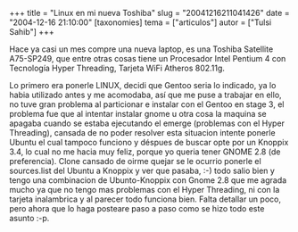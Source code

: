 +++
title = "Linux en mi nueva Toshiba"
slug = "20041216211041426"
date = "2004-12-16 21:10:00"
[taxonomies]
tema = ["articulos"]
autor = ["Tulsi Sahib"]
+++

Hace ya casi un mes compre una nueva laptop, es una Toshiba Satellite
A75-SP249, que entre otras cosas tiene un Procesador Intel Pentium 4 con
Tecnología Hyper Threading, Tarjeta WiFi Atheros 802.11g.

<!-- more -->
Lo primero era ponerle LINUX, decidi que Gentoo seria lo indicado, ya lo
habia utilizado antes y me acomodaba, así que me puse a trabajar en
ello, no tuve gran problema al particionar e instalar con el Gentoo en
stage 3, el problema fue que al intentar instalar gnome u otra cosa la
maquina se apagaba cuando se estaba ejecutando el emerge (problemas con
el Hyper Threading), cansada de no poder resolver esta situacion intente
ponerle Ubuntu el cual tampoco funciono y déspues de buscar opte por un
Knoppix 3.4, lo cual no me hacia muy feliz, porque yo queria tener GNOME
2.8 (de preferencia). Clone cansado de oirme quejar se le ocurrio
ponerle el sources.list del Ubuntu a Knoppix y ver que pasaba, :-) todo
salio bien y tengo una combinacion de Ubunto-Knoppix con Gnome 2.8 que
me agrada mucho ya que no tengo mas problemas con el Hyper Threading, ni
con la tarjeta inalambrica y al parecer todo funciona bien. Falta
detallar un poco, pero ahora que lo haga posteare paso a paso como se
hizo todo este asunto :-p.

